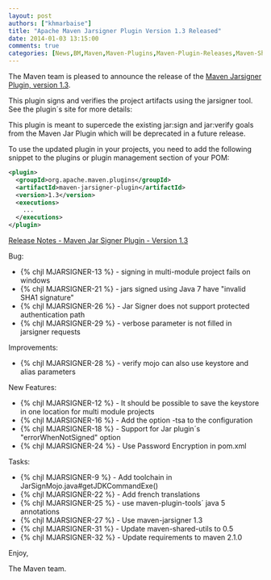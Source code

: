 ```yaml
---
layout: post
authors: ["khmarbaise"]
title: "Apache Maven Jarsigner Plugin Version 1.3 Released"
date: 2014-01-03 13:15:00
comments: true
categories: [News,BM,Maven,Maven-Plugins,Maven-Plugin-Releases,Maven-Shared]
---
```

The Maven team is pleased to announce the release of the 
[Maven Jarsigner Plugin, version 1.3](https://maven.apache.org/plugins/maven-jarsigner-plugin/).

This plugin signs and verifies the project artifacts using the jarsigner
tool. See the plugin´s site for more details:

This plugin is meant to supercede the existing jar:sign and
jar:verify goals from the Maven Jar Plugin which will be deprecated
in a future release.

To use the updated plugin in your projects, you need to add the 
following snippet to the plugins or plugin management section of your POM:

``` xml
<plugin>
  <groupId>org.apache.maven.plugins</groupId>
  <artifactId>maven-jarsigner-plugin</artifactId>
  <version>1.3</version>
  <executions>
    ...
  </executions>
</plugin>
```

<!-- more -->

[Release Notes - Maven Jar Signer Plugin - Version 1.3](https://jira.codehaus.org/secure/ReleaseNote.jspa?projectId=11990&version=18656)

Bug:

 * {% chjl MJARSIGNER-13 %} - signing in multi-module project fails on windows
 * {% chjl MJARSIGNER-21 %} - jars signed using Java 7 have "invalid SHA1 signature"
 * {% chjl MJARSIGNER-26 %} - Jar Signer does not support protected authentication path
 * {% chjl MJARSIGNER-29 %} - verbose parameter is not filled in jarsigner requests

Improvements:

 * {% chjl MJARSIGNER-28 %} - verify mojo can also use keystore and alias parameters

New Features:

 * {% chjl MJARSIGNER-12 %} - It should be possible to save the keystore in one location for multi module projects
 * {% chjl MJARSIGNER-16 %} - Add the option -tsa to the configuration
 * {% chjl MJARSIGNER-18 %} - Support for Jar plugin´s "errorWhenNotSigned" option
 * {% chjl MJARSIGNER-24 %} - Use Password Encryption in pom.xml

Tasks:

 * {% chjl MJARSIGNER-9 %} - Add toolchain in JarSignMojo.java#getJDKCommandExe()
 * {% chjl MJARSIGNER-22 %} - Add french translations
 * {% chjl MJARSIGNER-25 %} - use maven-plugin-tools´ java 5 annotations
 * {% chjl MJARSIGNER-27 %} - Use maven-jarsigner 1.3
 * {% chjl MJARSIGNER-31 %} - Update maven-shared-utils to 0.5
 * {% chjl MJARSIGNER-32 %} - Update requirements to maven 2.1.0

Enjoy,

The Maven team.
